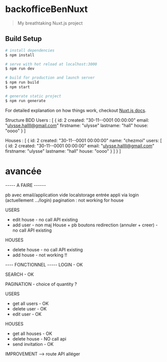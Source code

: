 # backofficeBenNuxt

> My breathtaking Nuxt.js project

## Build Setup

``` bash
# install dependencies
$ npm install

# serve with hot reload at localhost:3000
$ npm run dev

# build for production and launch server
$ npm run build
$ npm start

# generate static project
$ npm run generate
```

For detailed explanation on how things work, checkout [Nuxt.js docs](https://nuxtjs.org).


Structure BDD 
Users : [
    {
        id: 2
        created: "30-11--0001 00:00:00"
        email: "ulysse.hallll@gmail.com"
        firstname: "ulysse"
        lastname: "hall"
        house: "oooo"
    }
]

Houses : [
    {
        id: 2
        created: "30-11--0001 00:00:00"
        name: "chezmoi"
        users: [
            {
                id: 2
                created: "30-11--0001 00:00:00"
                email: "ulysse.hallll@gmail.com"
                firstname: "ulysse"
                lastname: "hall"
                house: "oooo"
            }
        ]
    }
]


# avancée 

-----  A FAIRE ------ 

pb avec email/application vide localstorage
entrée appli via login (actuellement .../login)
pagination : not working for house 


USERS
- edit house    - no call API existing
- add user      - non maj House + pb boutons redirection (annuler + creer)  -  no call API existing

HOUSES
- delete house      - no call API existing
- add house         - not working !!


---- FONCTIONNEL ----- 
LOGIN           - OK

SEARCH          - OK

PAGINATION      - choice of quantity ? 

USERS 
- get all users - OK
- delete user   - OK
- edit user     - OK 

HOUSES 
- get all houses    - OK
- delete house      - NO call api 
- send invitation   - OK


IMPROVEMENT 
--> route API alléger
 